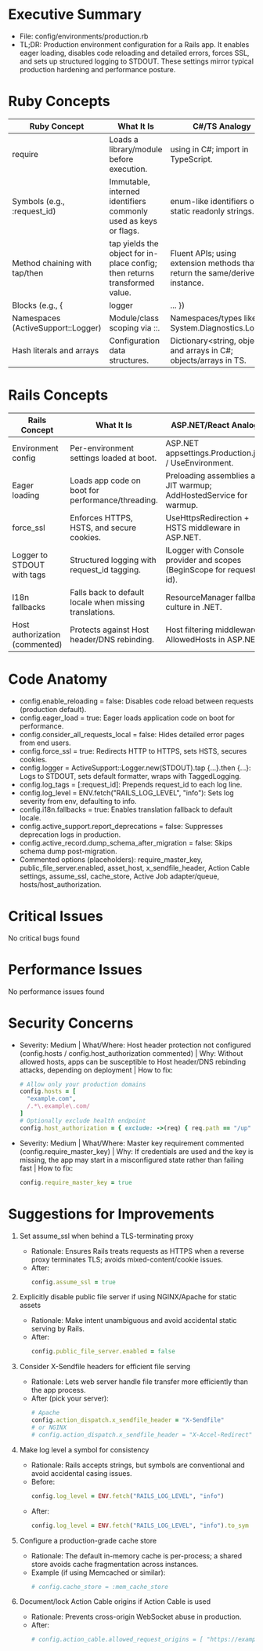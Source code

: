 # Executive Summary
- File: config/environments/production.rb
- TL;DR: Production environment configuration for a Rails app. It enables eager loading, disables code reloading and detailed errors, forces SSL, and sets up structured logging to STDOUT. These settings mirror typical production hardening and performance posture.

# Ruby Concepts
| Ruby Concept | What It Is | C#/TS Analogy |
| --- | --- | --- |
| require | Loads a library/module before execution. | using in C#; import in TypeScript. |
| Symbols (e.g., :request_id) | Immutable, interned identifiers commonly used as keys or flags. | enum-like identifiers or static readonly strings. |
| Method chaining with tap/then | tap yields the object for in-place config; then returns transformed value. | Fluent APIs; using extension methods that return the same/derived instance. |
| Blocks (e.g., { |logger| ... }) | Anonymous functions passed to methods. | C# lambdas delegates; JS arrow functions. |
| Namespaces (ActiveSupport::Logger) | Module/class scoping via ::. | Namespaces/types like System.Diagnostics.Logger. |
| Hash literals and arrays | Configuration data structures. | Dictionary<string, object> and arrays in C#; objects/arrays in TS. |

# Rails Concepts
| Rails Concept | What It Is | ASP.NET/React Analogy |
| --- | --- | --- |
| Environment config | Per-environment settings loaded at boot. | ASP.NET appsettings.Production.json / UseEnvironment. |
| Eager loading | Loads app code on boot for performance/threading. | Preloading assemblies and JIT warmup; AddHostedService for warmup. |
| force_ssl | Enforces HTTPS, HSTS, and secure cookies. | UseHttpsRedirection + HSTS middleware in ASP.NET. |
| Logger to STDOUT with tags | Structured logging with request_id tagging. | ILogger with Console provider and scopes (BeginScope for request id). |
| I18n fallbacks | Falls back to default locale when missing translations. | ResourceManager fallback culture in .NET. |
| Host authorization (commented) | Protects against Host header/DNS rebinding. | Host filtering middleware / AllowedHosts in ASP.NET. |

# Code Anatomy
- config.enable_reloading = false: Disables code reload between requests (production default).
- config.eager_load = true: Eager loads application code on boot for performance.
- config.consider_all_requests_local = false: Hides detailed error pages from end users.
- config.force_ssl = true: Redirects HTTP to HTTPS, sets HSTS, secures cookies.
- config.logger = ActiveSupport::Logger.new(STDOUT).tap {...}.then {...}: Logs to STDOUT, sets default formatter, wraps with TaggedLogging.
- config.log_tags = [:request_id]: Prepends request_id to each log line.
- config.log_level = ENV.fetch("RAILS_LOG_LEVEL", "info"): Sets log severity from env, defaulting to info.
- config.i18n.fallbacks = true: Enables translation fallback to default locale.
- config.active_support.report_deprecations = false: Suppresses deprecation logs in production.
- config.active_record.dump_schema_after_migration = false: Skips schema dump post-migration.
- Commented options (placeholders): require_master_key, public_file_server.enabled, asset_host, x_sendfile_header, Action Cable settings, assume_ssl, cache_store, Active Job adapter/queue, hosts/host_authorization.

# Critical Issues
No critical bugs found

# Performance Issues
No performance issues found

# Security Concerns
- Severity: Medium | What/Where: Host header protection not configured (config.hosts / config.host_authorization commented) | Why: Without allowed hosts, apps can be susceptible to Host header/DNS rebinding attacks, depending on deployment | How to fix:
  ```ruby
  # Allow only your production domains
  config.hosts = [
    "example.com",
    /.*\.example\.com/
  ]
  # Optionally exclude health endpoint
  config.host_authorization = { exclude: ->(req) { req.path == "/up" } }
  ```
- Severity: Medium | What/Where: Master key requirement commented (config.require_master_key) | Why: If credentials are used and the key is missing, the app may start in a misconfigured state rather than failing fast | How to fix:
  ```ruby
  config.require_master_key = true
  ```

# Suggestions for Improvements
1. Set assume_ssl when behind a TLS-terminating proxy
   - Rationale: Ensures Rails treats requests as HTTPS when a reverse proxy terminates TLS; avoids mixed-content/cookie issues.
   - After:
     ```ruby
     config.assume_ssl = true
     ```

2. Explicitly disable public file server if using NGINX/Apache for static assets
   - Rationale: Make intent unambiguous and avoid accidental static serving by Rails.
   - After:
     ```ruby
     config.public_file_server.enabled = false
     ```

3. Consider X-Sendfile headers for efficient file serving
   - Rationale: Lets web server handle file transfer more efficiently than the app process.
   - After (pick your server):
     ```ruby
     # Apache
     config.action_dispatch.x_sendfile_header = "X-Sendfile"
     # or NGINX
     # config.action_dispatch.x_sendfile_header = "X-Accel-Redirect"
     ```

4. Make log level a symbol for consistency
   - Rationale: Rails accepts strings, but symbols are conventional and avoid accidental casing issues.
   - Before:
     ```ruby
     config.log_level = ENV.fetch("RAILS_LOG_LEVEL", "info")
     ```
   - After:
     ```ruby
     config.log_level = ENV.fetch("RAILS_LOG_LEVEL", "info").to_sym
     ```

5. Configure a production-grade cache store
   - Rationale: The default in-memory cache is per-process; a shared store avoids cache fragmentation across instances.
   - Example (if using Memcached or similar):
     ```ruby
     # config.cache_store = :mem_cache_store
     ```

6. Document/lock Action Cable origins if Action Cable is used
   - Rationale: Prevents cross-origin WebSocket abuse in production.
   - After:
     ```ruby
     # config.action_cable.allowed_request_origins = [ "https://example.com", /https:\/\/.*\.example\.com/ ]
     ```